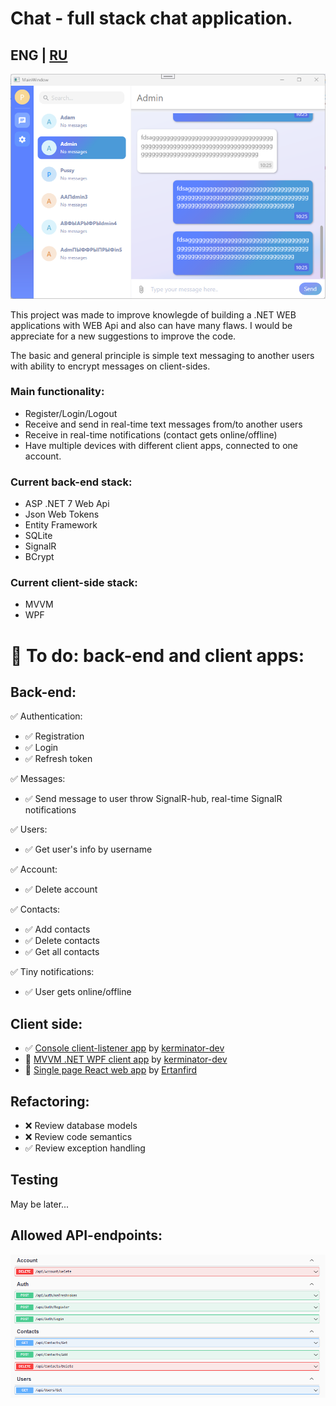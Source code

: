 # Chat - full stack chat application.
## ENG | <a href="https://github.com/kerminator-dev/Simple-Chat/blob/master/README-RU.md">RU</a>

![alt text](https://github.com/kerminator-dev/Simple-Chat/blob/master/img/wpf-client.png?raw=true)

This project was made to improve knowlegde of building a .NET WEB applications with WEB Api and also can have many flaws. I would be appreciate for a new suggestions to improve the code. 

The basic and general principle is simple text messaging to another users with ability to encrypt messages on client-sides.
 
 ### Main functionality:
 - Register/Login/Logout
 - Receive and send in real-time text messages from/to another users
 - Receive in real-time notifications (contact gets online/offline)
 - Have multiple devices with different client apps, connected to one account. 
 
### Current back-end stack:
- ASP .NET 7 Web Api
- Json Web Tokens
- Entity Framework
- SQLite
- SignalR
- BCrypt

### Current client-side stack:
- MVVM
- WPF

# 🚩 To do: back-end and client apps:
## Back-end:
✅ Authentication:
- ✅ Registration
- ✅ Login
- ✅ Refresh token

✅ Messages:
- ✅ Send message to user throw SignalR-hub, real-time SignalR notifications 

✅ Users:
- ✅ Get user's info by username

✅ Account:
- ✅ Delete account

✅ Contacts:
- ✅ Add contacts
- ✅ Delete contacts
- ✅ Get all contacts

✅ Tiny notifications:
- ✅ User gets online/offline


## Client side:
- ✅ <a href="https://github.com/kerminator-dev/Simple-Chat/tree/master/src/Chat/Chat.ConsoleClientListener">Console client-listener app<a/> by <a href="https://github.com/kerminator-dev">kerminator-dev</a>
- 🚧 <a href="https://github.com/kerminator-dev/Simple-Chat/tree/master/src/Chat/Chat.Client.WPF">MVVM .NET WPF client app<a/> by <a href="https://github.com/kerminator-dev">kerminator-dev</a>
- 🚧 <a href="https://github.com/ertanfird/simplify">Single page React web app</a> by <a href="https://github.com/ertanfird">Ertanfird</a>

## Refactoring:
- ❌ Review database models
- ❌ Review code semantics
- ✅ Review exception handling

## Testing
May be later...

## Allowed API-endpoints:
![alt text](https://github.com/kerminator-dev/Simple-Chat/blob/master/img/webAPI-methods.png?raw=true)
